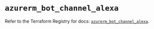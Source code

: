 # `azurerm_bot_channel_alexa`

Refer to the Terraform Registry for docs: [`azurerm_bot_channel_alexa`](https://registry.terraform.io/providers/hashicorp/azurerm/3.92.0/docs/resources/bot_channel_alexa).
